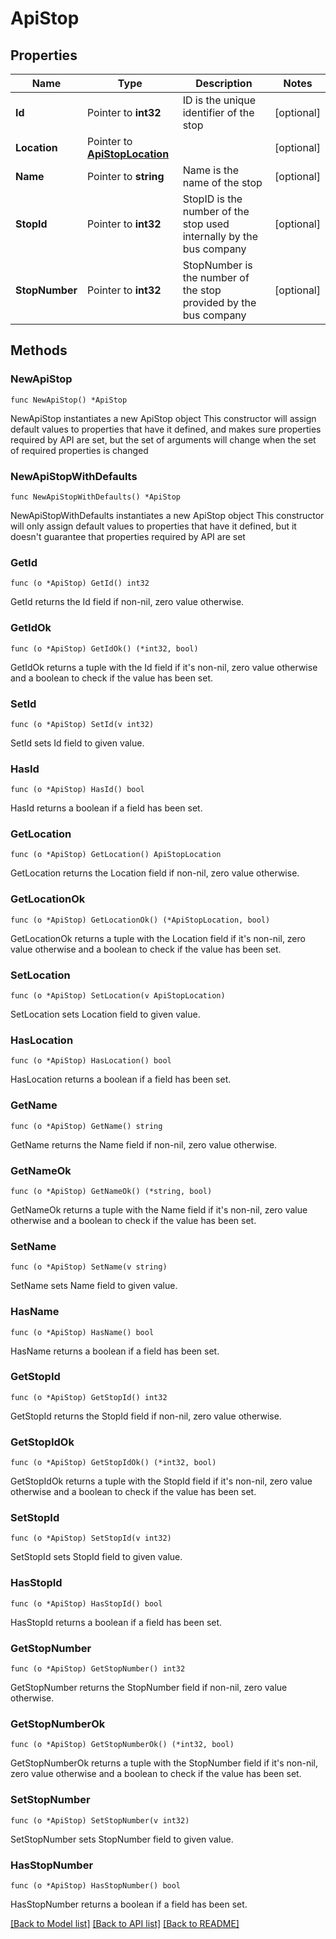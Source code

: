# ApiStop

## Properties

Name | Type | Description | Notes
------------ | ------------- | ------------- | -------------
**Id** | Pointer to **int32** | ID is the unique identifier of the stop | [optional] 
**Location** | Pointer to [**ApiStopLocation**](ApiStopLocation.md) |  | [optional] 
**Name** | Pointer to **string** | Name is the name of the stop | [optional] 
**StopId** | Pointer to **int32** | StopID is the number of the stop used internally by the bus company | [optional] 
**StopNumber** | Pointer to **int32** | StopNumber is the number of the stop provided by the bus company | [optional] 

## Methods

### NewApiStop

`func NewApiStop() *ApiStop`

NewApiStop instantiates a new ApiStop object
This constructor will assign default values to properties that have it defined,
and makes sure properties required by API are set, but the set of arguments
will change when the set of required properties is changed

### NewApiStopWithDefaults

`func NewApiStopWithDefaults() *ApiStop`

NewApiStopWithDefaults instantiates a new ApiStop object
This constructor will only assign default values to properties that have it defined,
but it doesn't guarantee that properties required by API are set

### GetId

`func (o *ApiStop) GetId() int32`

GetId returns the Id field if non-nil, zero value otherwise.

### GetIdOk

`func (o *ApiStop) GetIdOk() (*int32, bool)`

GetIdOk returns a tuple with the Id field if it's non-nil, zero value otherwise
and a boolean to check if the value has been set.

### SetId

`func (o *ApiStop) SetId(v int32)`

SetId sets Id field to given value.

### HasId

`func (o *ApiStop) HasId() bool`

HasId returns a boolean if a field has been set.

### GetLocation

`func (o *ApiStop) GetLocation() ApiStopLocation`

GetLocation returns the Location field if non-nil, zero value otherwise.

### GetLocationOk

`func (o *ApiStop) GetLocationOk() (*ApiStopLocation, bool)`

GetLocationOk returns a tuple with the Location field if it's non-nil, zero value otherwise
and a boolean to check if the value has been set.

### SetLocation

`func (o *ApiStop) SetLocation(v ApiStopLocation)`

SetLocation sets Location field to given value.

### HasLocation

`func (o *ApiStop) HasLocation() bool`

HasLocation returns a boolean if a field has been set.

### GetName

`func (o *ApiStop) GetName() string`

GetName returns the Name field if non-nil, zero value otherwise.

### GetNameOk

`func (o *ApiStop) GetNameOk() (*string, bool)`

GetNameOk returns a tuple with the Name field if it's non-nil, zero value otherwise
and a boolean to check if the value has been set.

### SetName

`func (o *ApiStop) SetName(v string)`

SetName sets Name field to given value.

### HasName

`func (o *ApiStop) HasName() bool`

HasName returns a boolean if a field has been set.

### GetStopId

`func (o *ApiStop) GetStopId() int32`

GetStopId returns the StopId field if non-nil, zero value otherwise.

### GetStopIdOk

`func (o *ApiStop) GetStopIdOk() (*int32, bool)`

GetStopIdOk returns a tuple with the StopId field if it's non-nil, zero value otherwise
and a boolean to check if the value has been set.

### SetStopId

`func (o *ApiStop) SetStopId(v int32)`

SetStopId sets StopId field to given value.

### HasStopId

`func (o *ApiStop) HasStopId() bool`

HasStopId returns a boolean if a field has been set.

### GetStopNumber

`func (o *ApiStop) GetStopNumber() int32`

GetStopNumber returns the StopNumber field if non-nil, zero value otherwise.

### GetStopNumberOk

`func (o *ApiStop) GetStopNumberOk() (*int32, bool)`

GetStopNumberOk returns a tuple with the StopNumber field if it's non-nil, zero value otherwise
and a boolean to check if the value has been set.

### SetStopNumber

`func (o *ApiStop) SetStopNumber(v int32)`

SetStopNumber sets StopNumber field to given value.

### HasStopNumber

`func (o *ApiStop) HasStopNumber() bool`

HasStopNumber returns a boolean if a field has been set.


[[Back to Model list]](../README.md#documentation-for-models) [[Back to API list]](../README.md#documentation-for-api-endpoints) [[Back to README]](../README.md)


